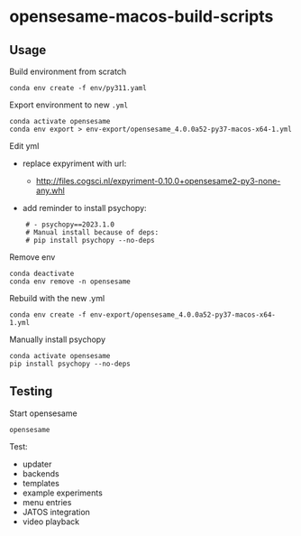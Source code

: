 # opensesame-macos-build-scripts
 
## Usage

Build environment from scratch

```
conda env create -f env/py311.yaml
```

Export environment to new `.yml`

```
conda activate opensesame
conda env export > env-export/opensesame_4.0.0a52-py37-macos-x64-1.yml
```

Edit yml
- replace expyriment with url:
    - http://files.cogsci.nl/expyriment-0.10.0+opensesame2-py3-none-any.whl

- add reminder to install psychopy:
```
    # - psychopy==2023.1.0
    # Manual install because of deps:
    # pip install psychopy --no-deps 
```
Remove env

```
conda deactivate
conda env remove -n opensesame
```

Rebuild with the new .yml

```
conda env create -f env-export/opensesame_4.0.0a52-py37-macos-x64-1.yml
```

Manually install psychopy

```
conda activate opensesame
pip install psychopy --no-deps
```

## Testing

Start opensesame

```
opensesame
```

Test:
- updater
- backends
- templates
- example experiments
- menu entries
- JATOS integration
- video playback